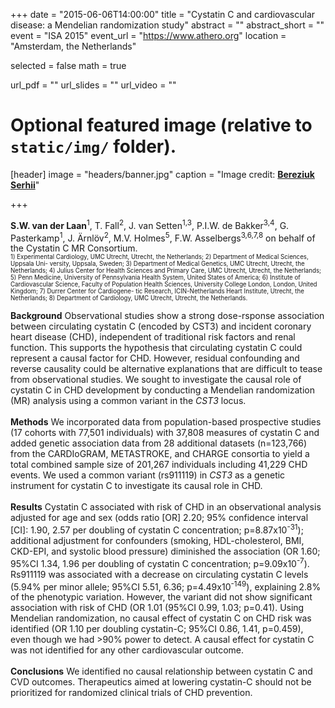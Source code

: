 +++
date = "2015-06-06T14:00:00"
title = "Cystatin C and cardiovascular disease: a Mendelian randomization study"
abstract = ""
abstract_short = ""
event = "ISA 2015"
event_url = "https://www.athero.org"
location = "Amsterdam, the Netherlands"

selected = false
math = true

url_pdf = ""
url_slides = ""
url_video = ""

# Optional featured image (relative to `static/img/` folder).
[header]
image = "headers/banner.jpg"
caption = "Image credit: [**Bereziuk Serhii**](https://www.shutterstock.com/g/bereziuk%20serhii)"

+++

**S.W. van der Laan**<sup>1</sup>, T. Fall<sup>2</sup>, J. van Setten<sup>1,3</sup>, P.I.W. de Bakker<sup>3,4</sup>, G. Pasterkamp<sup>1</sup>, J. Ärnlöv<sup>2</sup>, M.V. Holmes<sup>5</sup>, F.W. Asselbergs<sup>3,6,7,8</sup> on behalf of the Cystatin C MR Consortium.</br>
<sub><sup>1) Experimental Cardiology, UMC Utrecht, Utrecht, the Netherlands; 2) Department of Medical Sciences, Uppsala Uni- versity, Uppsala, Sweden; 3) Department of Medical Genetics, UMC Utrecht, Utrecht, the Netherlands; 4) Julius Center for Health Sciences and Primary Care, UMC Utrecht, Utrecht, the Netherlands; 5) Penn Medicine, University of Pennsylvania Health System, United States of America; 6) Institute of Cardiovascular Science, Faculty of Population Health Sciences, University College London, London, United Kingdom; 7) Durrer Center for Cardiogene- tic Research, ICIN-Netherlands Heart Institute, Utrecht, the Netherlands; 8) Department of Cardiology, UMC Utrecht, Utrecht, the Netherlands.</sup></sub>

**Background** Observational studies show a strong dose-rsponse association between circulating cystatin C (encoded by CST3) and incident coronary heart disease (CHD), independent of traditional risk factors and renal function. This supports the hypothesis that circulating cystatin C could represent a causal factor for CHD. However, residual confounding and reverse causality could be alternative explanations that are difficult to tease from observational studies. We sought to investigate the causal role of cystatin C in CHD development by conducting a Mendelian randomization (MR) analysis using a common variant in the *CST3* locus.</br></br>
**Methods** We incorporated data from population-based prospective studies (17 cohorts with 77,501 individuals) with 37,808 measures of cystatin C and added genetic association data from 28 additional datasets (n=123,766) from the CARDIoGRAM, METASTROKE, and CHARGE consortia to yield a total combined sample size of 201,267 individuals including 41,229 CHD events. We used a common variant (rs911119) in *CST3* as a genetic instrument for cystatin C to investigate its causal role in CHD.</br></br>
**Results** Cystatin C associated with risk of CHD in an observational analysis adjusted for age and sex (odds ratio [OR] 2.20; 95% confidence interval [CI]: 1.90, 2.57 per doubling of cystatin C concentration; p=8.87x10<sup>-31</sup>); additional adjustment for confounders (smoking, HDL-cholesterol, BMI, CKD-EPI, and systolic blood pressure) diminished the association (OR 1.60; 95%CI 1.34, 1.96 per doubling of cystatin C concentration; p=9.09x10<sup>-7</sup>). Rs911119 was associated with a decrease on circulating cystatin C levels (5.94% per minor allele; 95%CI 5.51, 6.36; p=4.49x10<sup>-149</sup>), explaining 2.8% of the phenotypic variation. However, the variant did not show significant association with risk of CHD (OR 1.01 (95%CI 0.99, 1.03; p=0.41). Using Mendelian randomization, no causal effect of cystatin C on CHD risk was identified (OR 1.10 per doubling cystatin-C; 95%CI 0.86, 1.41, p=0.459), even though we had >90% power to detect. A causal effect for cystatin C was not identified for any other cardiovascular outcome.</br></br>
**Conclusions** We identified no causal relationship between cystatin C and CVD outcomes. Therapeutics aimed at lowering cystatin-C should not be prioritized for randomized clinical trials of CHD prevention.
